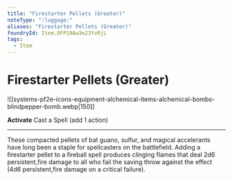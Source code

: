 ```yaml
---
title: "Firestarter Pellets (Greater)"
noteType: ":luggage:"
aliases: "Firestarter Pellets (Greater)"
foundryId: Item.OFP19Aw3e23YvRjL
tags:
  - Item
---
```


# Firestarter Pellets (Greater)
![[systems-pf2e-icons-equipment-alchemical-items-alchemical-bombs-blindpepper-bomb.webp|150]]

**Activate** Cast a Spell (add 1 action)

* * *

These compacted pellets of bat guano, sulfur, and magical accelerants have long been a staple for spellcasters on the battlefield. Adding a firestarter pellet to a fireball spell produces clinging flames that deal 2d6 persistent,fire damage to all who fail the saving throw against the effect (4d6 persistent,fire damage on a critical failure).
